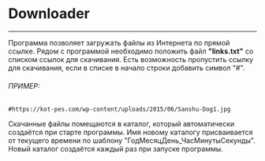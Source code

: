 # Downloader

---
Программа позволяет загружать файлы из Интернета по прямой ссылке.
Рядом с программой необходимо положить файл **"links.txt"** со списком ссылок для скачивания.
Есть возможность пропустить ссылку для скачивания, если в списке в начало строки добавить символ "#".

###### ПРИМЕР:
```
#https://kot-pes.com/wp-content/uploads/2015/06/Sanshu-Dog1.jpg
```
Скачанные файлы помещаются в каталог, который автоматически создаётся при старте программы.
Имя новому каталогу присваивается от текущего времени по шаблону "ГодМесяцДень_ЧасМинутыСекунды".
Новый каталог создаётся каждый раз при запуске программы.

